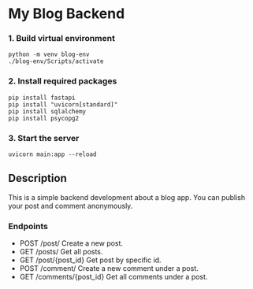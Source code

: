 # My Blog Backend

### 1. Build virtual environment
```
python -m venv blog-env
./blog-env/Scripts/activate
```
### 2. Install required packages
```
pip install fastapi
pip install "uvicorn[standard]"
pip install sqlalchemy
pip install psycopg2
```
### 3. Start the server
```
uvicorn main:app --reload
```

## Description
This is a simple backend development about a blog app. You can publish your post and comment anonymously.

### Endpoints
* POST /post/
  Create a new post.
* GET /posts/
  Get all posts.
* GET /post/{post_id}
  Get post by specific id.
* POST /comment/
  Create a new comment under a post.
* GET /comments/{post_id}
  Get all comments under a post.


